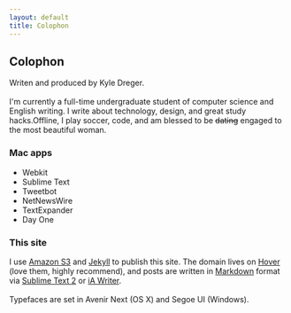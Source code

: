 ```yaml
---
layout: default
title: Colophon
---
```

## Colophon
Writen and produced by Kyle Dreger.
<br><br>
I'm currently a full-time undergraduate student of computer science and English writing. I write about technology, design, and great study hacks.Offline, I play soccer, code, and am blessed to be <s>dating</s> engaged to the most beautiful woman.

### Mac apps
- Webkit
- Sublime Text
- Tweetbot
- NetNewsWire
- TextExpander
- Day One

### This site
I use [Amazon S3](http://aws.amazon.com/s3/) and [Jekyll](https://github.com/mojombo/jekyll) to publish this site. The domain lives on [Hover](http://hover.com) (love them, highly recommend), and posts are written in [Markdown](http://daringfireball.net/projects/markdown) format via [Sublime Text 2](http://sublimetext.com) or [iA Writer](http:iawriter.com).
<br><br>
Typefaces are set in Avenir Next (OS X) and Segoe UI (Windows).